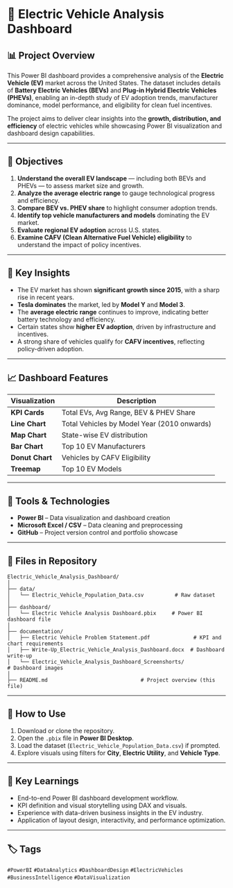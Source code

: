 # 🧩 Electric Vehicle Analysis Dashboard

## 📊 Project Overview
This Power BI dashboard provides a comprehensive analysis of the **Electric Vehicle (EV)** market across the United States. The dataset includes details of **Battery Electric Vehicles (BEVs)** and **Plug-in Hybrid Electric Vehicles (PHEVs)**, enabling an in-depth study of EV adoption trends, manufacturer dominance, model performance, and eligibility for clean fuel incentives.

The project aims to deliver clear insights into the **growth, distribution, and efficiency** of electric vehicles while showcasing Power BI visualization and dashboard design capabilities.

---

## 🎯 Objectives
1. **Understand the overall EV landscape** — including both BEVs and PHEVs — to assess market size and growth.
2. **Analyze the average electric range** to gauge technological progress and efficiency.
3. **Compare BEV vs. PHEV share** to highlight consumer adoption trends.
4. **Identify top vehicle manufacturers and models** dominating the EV market.
5. **Evaluate regional EV adoption** across U.S. states.
6. **Examine CAFV (Clean Alternative Fuel Vehicle) eligibility** to understand the impact of policy incentives.

---

## 🧠 Key Insights
- The EV market has shown **significant growth since 2015**, with a sharp rise in recent years.  
- **Tesla dominates** the market, led by **Model Y** and **Model 3**.  
- The **average electric range** continues to improve, indicating better battery technology and efficiency.  
- Certain states show **higher EV adoption**, driven by infrastructure and incentives.  
- A strong share of vehicles qualify for **CAFV incentives**, reflecting policy-driven adoption.  

---

## 📈 Dashboard Features
| Visualization | Description |
|----------------|-------------|
| **KPI Cards** | Total EVs, Avg Range, BEV & PHEV Share |
| **Line Chart** | Total Vehicles by Model Year (2010 onwards) |
| **Map Chart** | State-wise EV distribution |
| **Bar Chart** | Top 10 EV Manufacturers |
| **Donut Chart** | Vehicles by CAFV Eligibility |
| **Treemap** | Top 10 EV Models |

---

## 🧰 Tools & Technologies
- **Power BI** – Data visualization and dashboard creation  
- **Microsoft Excel / CSV** – Data cleaning and preprocessing  
- **GitHub** – Project version control and portfolio showcase  

---

## 📂 Files in Repository
```
Electric_Vehicle_Analysis_Dashboard/
│
├── data/
│   └── Electric_Vehicle_Population_Data.csv          # Raw dataset
│
├── dashboard/
│   └── Electric Vehicle Analysis Dashboard.pbix     # Power BI dashboard file
│
├── documentation/
│   ├── Electric Vehicle Problem Statement.pdf              # KPI and chart requirements
│   ├── Write-Up_Electric_Vehicle_Analysis_Dashboard.docx  # Dashboard write-up
│   └── Electric_Vehicle_Analysis_Dashboard_Screenshorts/             # Dashboard images
│
├── README.md                              # Project overview (this file)
```

---

## 🧭 How to Use
1. Download or clone the repository.  
2. Open the `.pbix` file in **Power BI Desktop**.  
3. Load the dataset (`Electric_Vehicle_Population_Data.csv`) if prompted.  
4. Explore visuals using filters for **City**, **Electric Utility**, and **Vehicle Type**.  

---

## 🧩 Key Learnings
- End-to-end Power BI dashboard development workflow.  
- KPI definition and visual storytelling using DAX and visuals.  
- Experience with data-driven business insights in the EV industry.  
- Application of layout design, interactivity, and performance optimization.  

---

## 🏷️ Tags
`#PowerBI` `#DataAnalytics` `#DashboardDesign` `#ElectricVehicles` `#BusinessIntelligence` `#DataVisualization`

